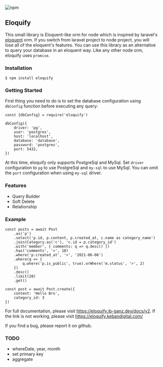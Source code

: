 ![npm](https://img.shields.io/npm/v/eloquify)

## Eloquify
This small library is Eloquent-like orm for node which is inspired by laravel's [eloquent](https://laravel.com/docs/8.x/eloquent) orm. If you switch from laravel project to node project, you will lose all of the eloquent's features. You can use this library as an alternative to query your database in an eloquent way. Like any other node orm, eloquify uses `promise`.

### Installation
```
$ npm install eloquify
```

### Getting Started
First thing you need to do is to set the database configuration using `dbConfig` function before executing any query: 
```
const {dbConfig} = require('eloquify')

dbConfig({
    driver: 'pg',
    user: 'postgres',
    host: 'localhost',
    database: 'database',
    password: 'postgres',
    port: 5432,
})
```

At this time, eloquify only supports PostgreSql and MySql. Set `driver` configuration to `pg` to use PostgreSql and `my-sql` to use MySql. You can omit the `port` configuration when using `my-sql` driver.

### Features
* Query Builder
* Soft Delete
* Relationship

### Example
```
const posts = await Post
    .as('p')
    .select('p.id, p.content, p.created_at, c.name as category_name')
    .join(Category.as('c'), 'c.id = p.category_id')
    .with('member', { comments: q => q.desc() })
    .has('comments', '>', 10)
    .where('p.created_at', '>', '2021-06-06')
    .where(q => {
        q.where('p.is_public', true).orWhere('m.status', '>', 2)
    })
    .desc()
    .limit(20)
    .get()
    
const post = await Post.create({
    content: 'Hello Bro',
    category_id: 3
})
```

For full documentation, please visit https://eloquify.ib-ganz.dev/docs/v2. If the link is not working, please visit https://eloquify.kebandigital.com/

If you find a bug, please report it on github.

### TODO
* whereDate, year, month
* set primary key
* aggregate
